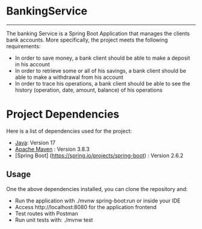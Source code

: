 ﻿# BankingService
***
The banking Service is a Spring Boot Application that manages the clients bank accounts. More specifically, the project meets the following requirements:
* In order to save money, a bank client should be able to make a deposit in his account
* In order to retrieve some or all of his savings, a bank client should be able to make a withdrawal from his account
* In order to trace his operations, a bank client should be able to see the history (operation, date, amount, balance) of his operations

# Project Dependencies
Here is a list of dependencies used for the project:
* [Java](https://www.java.com/fr/): Version 17
* [Apache Maven](https://maven.apache.org/) : Version 3.8.3
* [Spring Boot] (https://spring.io/projects/spring-boot) : Version 2.6.2

## Usage
One the above dependencies installed, you can clone the repository and:
* Run the application with ./mvnw spring-boot:run or inside your IDE
* Access http://localhost:8080 for the application frontend
* Test routes with Postman
* Run unit tests with: ./mvnw test
